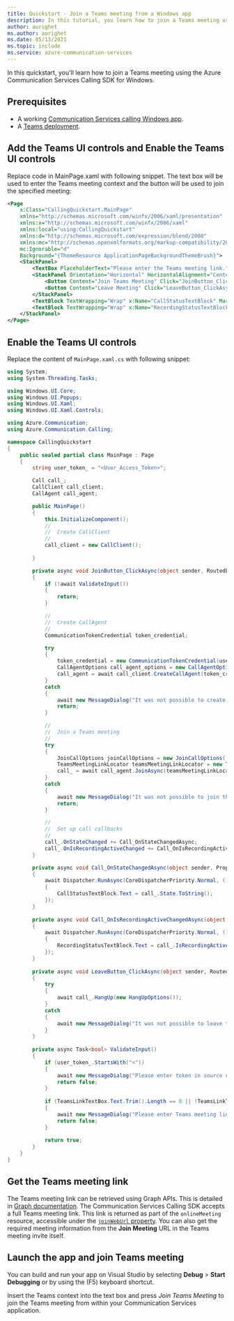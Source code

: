 ```yaml
---
title: Quickstart - Join a Teams meeting from a Windows app
description: In this tutorial, you learn how to join a Teams meeting using the Azure Communication Services Calling SDK for Windows
author: aurighet
ms.author: aurighet
ms.date: 05/13/2021
ms.topic: include
ms.service: azure-communication-services
---
```


In this quickstart, you'll learn how to join a Teams meeting using the Azure Communication Services Calling SDK for Windows.

## Prerequisites

- A working [Communication Services calling Windows app](../../getting-started-with-calling.md).
- A [Teams deployment](/deployoffice/teams-install).

## Add the Teams UI controls and Enable the Teams UI controls

Replace code in MainPage.xaml with following snippet. The text box will be used to enter the Teams meeting context and the button will be used to join the specified meeting:

```xml
<Page
    x:Class="CallingQuickstart.MainPage"
    xmlns="http://schemas.microsoft.com/winfx/2006/xaml/presentation"
    xmlns:x="http://schemas.microsoft.com/winfx/2006/xaml"
    xmlns:local="using:CallingQuickstart"
    xmlns:d="http://schemas.microsoft.com/expression/blend/2008"
    xmlns:mc="http://schemas.openxmlformats.org/markup-compatibility/2006"
    mc:Ignorable="d"
    Background="{ThemeResource ApplicationPageBackgroundThemeBrush}">
    <StackPanel>
        <TextBox PlaceholderText="Please enter the Teams meeting link." TextWrapping="Wrap" x:Name="TeamsLinkTextBox" Margin="10,10,10,10" />
        <StackPanel Orientation="Horizontal" HorizontalAlignment="Center">
            <Button Content="Join Teams Meeting" Click="JoinButton_ClickAsync" x:Name="JoinButton" Margin="10,10,10,10" />
            <Button Content="Leave Meeting" Click="LeaveButton_ClickAsync" x:Name="LeaveButton" Margin="10,10,10,10" />
        </StackPanel>
        <TextBlock TextWrapping="Wrap" x:Name="CallStatusTextBlock" Margin="10,10,10,10" />
        <TextBlock TextWrapping="Wrap" x:Name="RecordingStatusTextBlock" Margin="10,10,10,10" />
    </StackPanel>
</Page>
```

## Enable the Teams UI controls

Replace the content of `MainPage.xaml.cs` with following snippet:

```csharp
using System;
using System.Threading.Tasks;

using Windows.UI.Core;
using Windows.UI.Popups;
using Windows.UI.Xaml;
using Windows.UI.Xaml.Controls;

using Azure.Communication;
using Azure.Communication.Calling;

namespace CallingQuickstart
{
    public sealed partial class MainPage : Page
    {
        string user_token_ = "<User_Access_Token>";

        Call call_;
        CallClient call_client;
        CallAgent call_agent;

        public MainPage()
        {
            this.InitializeComponent();
            //
            //  Create CallClient
            //
            call_client = new CallClient();
            
        }

        private async void JoinButton_ClickAsync(object sender, RoutedEventArgs e)
        {
            if (!await ValidateInput())
            {
                return;
            }

            //
            //  Create CallAgent
            //
            CommunicationTokenCredential token_credential;

            try
            {
                token_credential = new CommunicationTokenCredential(user_token_);
                CallAgentOptions call_agent_options = new CallAgentOptions();
                call_agent = await call_client.CreateCallAgent(token_credential, call_agent_options);
            }
            catch
            {
                await new MessageDialog("It was not possible to create call agent. Please check if token is valid.").ShowAsync();
                return;
            }

            //
            //  Join a Teams meeting
            //
            try
            {
                JoinCallOptions joinCallOptions = new JoinCallOptions();
                TeamsMeetingLinkLocator teamsMeetingLinkLocator = new TeamsMeetingLinkLocator(TeamsLinkTextBox.Text);
                call_ = await call_agent.JoinAsync(teamsMeetingLinkLocator, joinCallOptions);
            }
            catch
            {
                await new MessageDialog("It was not possible to join the Teams meeting. Please check if Teams Link is valid.").ShowAsync();
                return;
            }

            //
            //  Set up call callbacks
            //
            call_.OnStateChanged += Call_OnStateChangedAsync;
            call_.OnIsRecordingActiveChanged += Call_OnIsRecordingActiveChangedAsync;
        }

        private async void Call_OnStateChangedAsync(object sender, PropertyChangedEventArgs args)
        {
            await Dispatcher.RunAsync(CoreDispatcherPriority.Normal, () =>
            {
                CallStatusTextBlock.Text = call_.State.ToString();
            });
        }
        
        private async void Call_OnIsRecordingActiveChangedAsync(object sender, PropertyChangedEventArgs args)
        {
            await Dispatcher.RunAsync(CoreDispatcherPriority.Normal, () =>
            {
                RecordingStatusTextBlock.Text = call_.IsRecordingActive ? "Recording is active." : "Recording is inactive.";
            });
        }
        
        private async void LeaveButton_ClickAsync(object sender, RoutedEventArgs e)
        {
            try
            {
                await call_.HangUp(new HangUpOptions());
            }
            catch
            {
                await new MessageDialog("It was not possible to leave the Teams meeting.").ShowAsync();
            }
        }
        
        private async Task<bool> ValidateInput()
        {
            if (user_token_.StartsWith("<"))
            {
                await new MessageDialog("Please enter token in source code.").ShowAsync();
                return false;
            }
        
            if (TeamsLinkTextBox.Text.Trim().Length == 0 || !TeamsLinkTextBox.Text.StartsWith("http"))
            {
                await new MessageDialog("Please enter Teams meeting link.").ShowAsync();
                return false;
            }
        
            return true;
        }
    }
}
```

## Get the Teams meeting link

The Teams meeting link can be retrieved using Graph APIs. This is detailed in [Graph documentation](/graph/api/onlinemeeting-createorget?tabs=http&view=graph-rest-beta&preserve-view=true).
The Communication Services Calling SDK accepts a full Teams meeting link. This link is returned as part of the `onlineMeeting` resource, accessible under the [`joinWebUrl` property](/graph/api/resources/onlinemeeting?view=graph-rest-beta&preserve-view=true). You can also get the required meeting information from the **Join Meeting** URL in the Teams meeting invite itself.

## Launch the app and join Teams meeting

You can build and run your app on Visual Studio by selecting **Debug** > **Start Debugging** or by using the (F5) keyboard shortcut.

Insert the Teams context into the text box and press *Join Teams Meeting* to join the Teams meeting from within your Communication Services application.
